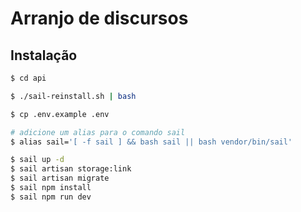 # Arranjo de discursos

## Instalação

```bash
$ cd api

$ ./sail-reinstall.sh | bash 

$ cp .env.example .env

# adicione um alias para o comando sail
$ alias sail='[ -f sail ] && bash sail || bash vendor/bin/sail'

$ sail up -d
$ sail artisan storage:link
$ sail artisan migrate
$ sail npm install
$ sail npm run dev

```

